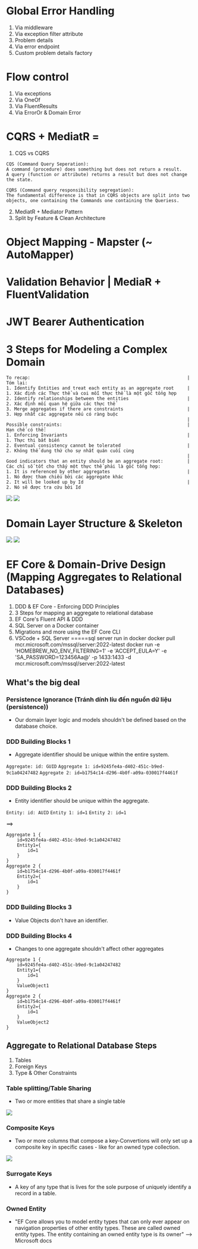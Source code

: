 ﻿# Global Error Handling
1. Via middleware
2. Via exception filter attribute
3. Problem details
4. Via error endpoint
5. Custom problem details factory


# Flow control
1. Via exceptions
2. Via OneOf
3. Via FluentResults
4. Via ErrorOr & Domain Error

# CQRS + MediatR =
1. CQS vs CQRS
```
CQS (Command Query Seperation):
A command (procedure) does something but does not return a result.
A query (function or attribute) returns a result but does not change the state.
```

```
CQRS (Command query responsibility segregation):
The fundamental difference is that in CQRS objects are split into two objects, one containing the Commands one containing the Queriess.
```
2. MediatR + Mediator Pattern
3. Split by Feature & Clean Architecture


# Object Mapping - Mapster (~ AutoMapper)

# Validation Behavior | MediaR + FluentValidation

# JWT Bearer Authentication

# 3 Steps for Modeling a Complex Domain
```
To recap:															|	Tóm lại:
1. Identify Entities and treat each entity as an aggregate root		|	1. Xác định các Thực thể và coi mỗi thực thể là một gốc tổng hợp
2. Identify relationships between the entities						|	2. Xác định mối quan hệ giữa các thực thể
3. Merge aggregates if there are constraints						|	3. Hợp nhất các aggregate nếu có ràng buộc
																	|
Possible constraints:												|	Hạn chế có thể:
1. Enforcing Invariants												|	1. Thực thi bất biến
2. Eventual consistency cannot be tolerated							|	2. Không thể dung thứ cho sự nhất quán cuối cùng
																	|
Good indicators that an entity should be an aggregate root:			|	Các chỉ số tốt cho thấy một thực thể phải là gốc tổng hợp:
1. It is referenced by other aggregates								|	1. Nó được tham chiếu bởi các aggregate khác
2. It will be looked up by Id										|	2. Nó sẽ được tra cứu bởi Id

```

<img src="./Images/Domain.JPG"/>
<img src="./Images/Aggregates.JPG"/>

# Domain Layer Structure & Skeleton
<img src="./Images/DomainStructure.JPG"/>
<img src="./Images/DomainStructureDetail.JPG"/>

# EF Core & Domain-Drive Design (Mapping Aggregates to Relational Databases)
1. DDD & EF Core - Enforcing DDD Principles
2. 3 Steps for mapping an aggregate to relational database
3. EF Core's Fluent API & DDD
4. SQL Server on a Docker container
5. Migrations and more using the EF Core CLI
6. VSCode + SQL Server
=====sql server run in docker
docker pull mcr.microsoft.com/mssql/server:2022-latest
docker run -e 'HOMEBREW_NO_ENV_FILTERING=1' -e 'ACCEPT_EULA=Y' -e 'SA_PASSWORD=123456Aa@' -p 1433:1433 -d mcr.microsoft.com/mssql/server:2022-latest

## What's the big deal

### Persistence Ignorance (Tránh dính líu đến nguồn dữ liệu (persistence))
- Our domain layer logic and models shouldn't be defined based on the database choice.

### DDD Building Blocks 1
- Aggregate identifier should be unique within the entire system.

`Aggregate: id: GUID`
`Aggregate 1: id=9245fe4a-d402-451c-b9ed-9c1a04247482`
`Aggregate 2: id=b1754c14-d296-4b0f-a09a-030017f4461f`

### DDD Building Blocks 2
- Entity identifier should be unique within the aggregate.

`Entity: id: AUID`
`Entity 1: id=1`
`Entity 2: id=1`

==>
```
Aggregate 1 {
	id=9245fe4a-d402-451c-b9ed-9c1a04247482
	Entity1={
		id=1
	}
}
Aggregate 2 {
	id=b1754c14-d296-4b0f-a09a-030017f4461f
	Entity2={
		id=1
	}
}
```
### DDD Building Blocks 3
- Value Objects don't have an identifier.

### DDD Building Blocks 4
- Changes to one aggregate shouldn't affect other aggregates

```
Aggregate 1 {
	id=9245fe4a-d402-451c-b9ed-9c1a04247482
	Entity1={
		id=1
	}
	ValueObject1
}
Aggregate 2 {
	id=b1754c14-d296-4b0f-a09a-030017f4461f
	Entity2={
		id=1
	}
	ValueObject2
}
```

## Aggregate to Relational Database Steps
1. Tables
2. Foreign Keys
3. Type & Other Constraints

### Table splitting/Table Sharing
- Two or more entities that share a single table
<img src="./Images/TableSplitting-TableSharing.JPG"/>

### Composite Keys
- Two or more columns that compose a key-Convertions will only set up a composite key in specific cases - like for an owned type collection.
<img src="./Images/CompositeKeys.JPG"/>

### Surrogate Keys
- A key of any type that is lives for the sole purpose of uniquely identify a record in a table.

### Owned Entity
 - "EF Core allows you to model entity types that can only ever appear on navigation properties of other entity types. 
 These are called owned entity types.
 The entity containing an owned entity type is its owner" --> Microsoft docs
